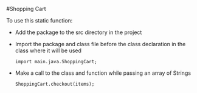#Shopping Cart

To use this static function:
 
* Add the package to the src directory in the project

* Import the package and class file before the class declaration in the class where it will be used

    `import main.java.ShoppingCart;`
    
* Make a call to the class and function while passing an array of Strings

    `ShoppingCart.checkout(items);`
